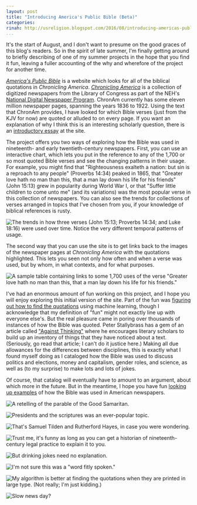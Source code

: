 ```yaml
---
layout: post
title: "Introducing America's Public Bible (Beta)"
categories: 
rinah: http://usreligion.blogspot.com/2016/08/introducing-americas-public-bible-beta.html
...
```


It's the start of August, and I don't want to presume on the good graces of this blog's readers. So in the spirit of late summer, I'm finally getting around to briefly describing of one of my summer projects in the hope that you find it fun, leaving a fuller accounting of the why and wherefore of the project for another time.

[*America's Public Bible*](http://americaspublicbible.org) is a website which looks for all of the biblical quotations in *Chronicling America*. [*Chronicling America*](http://chroniclingamerica.loc.gov/) is a collection of digitized newspapers from the Library of Congress as part of the NEH's [National Digital Newspaper Program](https://www.loc.gov/ndnp/). ChronAm currently has some eleven million newspaper pages, spanning the years 1836 to 1922. Using the text that ChronAm provides, I have looked for which Bible verses (just from the KJV for now) are quoted or alluded to on every page. If you want an explanation of why I think this is an interesting scholarly question, there is an [introductory essay](http://americaspublicbible.org/) at the site. 

The project offers you two ways of exploring how the Bible was used in nineteenth- and early twentieth-century newspapers. First, you can use an interactive chart, which lets you put in the reference to any of the 1,700 or so most quoted Bible verses and see the changing patterns in their usage. For example, you might find that "Righteousness exalteth a nation: but sin is a reproach to any people" (Proverbs 14:34) peaked in 1865, that "Greater love hath no man than this, that a man lay down his life for his friends" (John 15:13) grew in popularity during World War I, or that "Suffer little children to come unto me" (and its variations) was the most popular verse in this collection of newspapers. You can also see the trends for collections of verses arranged in topics that I've chosen from you, if your knowledge of biblical references is rusty. 

![The trends in how three verses (John 15:13; Proverbs 14:34; and Luke 18:16) were used over time. Notice the very different temporal patterns of usage.](/figures/public-bible/three-verses.png)

The second way that you can use the site is to get links back to the images of the newspaper pages at *Chronicling America* with the quotations highlighted. This lets you seen not only how often and when a verse was used, but by whom, in what contexts, and for what purposes.

![A sample table containing links to some 1,700 uses of the verse "Greater love hath no man than this, that a man lay down his life for his friends."](/figures/public-bible/sample-table.png)

I've had an enormous amount of fun working on this project, and I hope you will enjoy exploring this initial version of the site. Part of the fun was [figuring out how to find the quotations](http://americaspublicbible.org/methods.html) using machine learning, though I acknowledge that my definition of "fun" might not exactly line up with everyone else's. But the real pleasure came in poring over thousands of instances of how the Bible was quoted. Peter Stallybrass has a gem of an article called ["Against Thinking"](http://www.jstor.org/stable/25501804) where he encourages literary scholars to build up an inventory of things that they have noticed about a text. (Seriously, go read that article; I can't do it justice here.) Making all due allowances for the differences between disciplines, this is exactly what I found myself doing as I cataloged how the Bible was used to discuss politics and elections, money and capitalism, gender roles, and science, as well as (to my surprise) to make lots and lots of jokes. 

Of course, that catalog will eventually have to amount to an argument, about which more in the future. But in the meantime, I hope you have fun [looking up examples](http://americaspublicbible.org/exploration.html) of how the Bible was used in American newspapers.

![A [retelling](http://chroniclingamerica.loc.gov/lccn/sn86069620/1899-03-02/ed-1/seq-4/#words=chance+came+certain+priest+way+saw+side) of the parable of the Good Samaritan.](/figures/public-bible/good-samaritan.png)

![[Presidents and the scriptures](http://chroniclingamerica.loc.gov/lccn/sn85042462/1909-02-14/ed-1/seq-53/#date1=1836&sort=relevance&rows=20&words=Bible&searchType=basic&sequence=0&index=2&state=&date2=1922&proxtext=The+bible&y=0&x=0&dateFilterType=yearRange&page=2) was an ever-popular topic.](/figures/public-bible/lincoln.png)

![That's [Samuel Tilden](http://chroniclingamerica.loc.gov/lccn/sn84028490/1876-11-09/ed-1/seq-4/#date1=1836&sort=relevance&rows=20&words=called+Lord+Samuel&searchType=basic&sequence=0&index=7&state=&date2=1922&proxtext=%22lord+called+samuel%22&y=0&x=0&dateFilterType=yearRange&page=2) and Rutherford Hayes, in case you were wondering.](/figures/public-bible/samuel.png)

![Trust me, [it's funny](http://chroniclingamerica.loc.gov/lccn/sn84026005/1869-01-22/ed-1/seq-2/#words=lodge+thy+people+day+daily+bread) as long as you can get a historian of nineteenth-century legal practice to explain it to you.](/figures/public-bible/with-costs.png)

![But [drinking jokes](http://chroniclingamerica.loc.gov/lccn/sn84026005/1873-06-10/ed-1/seq-2/#date1=1836&index=5&rows=20&words=Jug+jugged+ye&searchType=basic&sequence=0&state=&date2=1922&proxtext=jug+not+that+ye+be+not+jugged&y=0&x=0&dateFilterType=yearRange&page=1) need no explanation.](/figures/public-bible/jug.png)

![I'm not sure [this](http://chroniclingamerica.loc.gov/lccn/sn85033781/1876-07-21/ed-1/seq-3/#words=two+women+shall+grinding+together+one+shall+taken+other+left) was a "word fitly spoken."](/figures/public-bible/lightening.png)

![My algorithm is better at finding the quotations when they are [printed in large type](http://chroniclingamerica.loc.gov/lccn/sn92053934/1919-08-30/ed-1/seq-5/). (Not really; I'm just kidding.)](/figures/public-bible/sin.png)

![[Slow news day?](http://chroniclingamerica.loc.gov/lccn/sn85033995/1872-03-02/ed-1/seq-4/)](/figures/public-bible/original-sermon.png)

